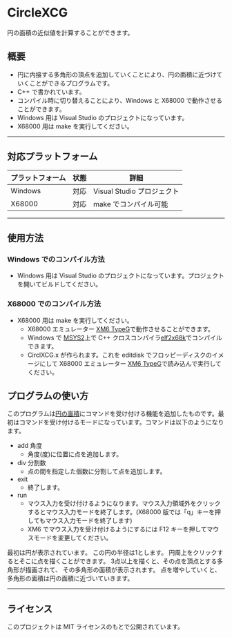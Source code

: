 # CircleXCG

円の面積の近似値を計算することができます。

## 概要

- 円に内接する多角形の頂点を追加していくことにより、円の面積に近づけていくことができるプログラムです。
- C++ で書かれています。
- コンパイル時に切り替えることにより、Windows と X68000 で動作させることができます。
- Windows 用は Visual Studio のプロジェクトになっています。
- X68000 用は make を実行してください。

---

## 対応プラットフォーム

| プラットフォーム | 状態               | 詳細                                 |
|------------------|--------------------|--------------------------------------|
| Windows          | 対応             | Visual Studio プロジェクト      |
| X68000           | 対応  | make でコンパイル可能  |

---

## 使用方法

### Windows でのコンパイル方法

- Windows 用は Visual Studio のプロジェクトになっています。プロジェクトを開いてビルドしてください。

### X68000 でのコンパイル方法

- X68000 用は make を実行してください。
  - X68000 エミュレーター [XM6 TypeG](http://retropc.net/pi/xm6/index.html)で動作させることができます。
  - Windows で [MSYS2](https://www.msys2.org/)上で C++ クロスコンパイラ[elf2x68k](https://github.com/yunkya2/elf2x68k)でコンパイルできます。
  - CirclXCG.x が作られます。これを editdisk でフロッピーディスクのイメージにして X68000 エミュレーター [XM6 TypeG](http://retropc.net/pi/xm6/index.html)で読み込んで実行してください。

## プログラムの使い方

このプログラムは[円の面積](https://hikakankan.github.io/CircleJS/)にコマンドを受け付ける機能を追加したものです。最初はコマンドを受け付けるモードになっています。コマンドは以下のようになります。
- add 角度
  - 角度(度)に位置に点を追加します。
- div 分割数
  - 点の間を指定した個数に分割して点を追加します。
- exit
  - 終了します。
- run
  - マウス入力を受け付けるようになります。マウス入力領域外をクリックするとマウス入力モードを終了します。(X68000 版では「q」キーを押してもマウス入力モードを終了します)
  - XM6 でマウス入力を受け付けるようにするには F12 キーを押してマウスモードを変更してください。

最初は円が表示されています。 この円の半径は1とします。 円周上をクリックするとそこに点を描くことができます。 3点以上を描くと、その点を頂点とする多角形が描画されて、 その多角形の面積が表示されます。 点を増やしていくと、多角形の面積は円の面積に近づいていきます。

---

## ライセンス

このプロジェクトは MIT ライセンスのもとで公開されています。

